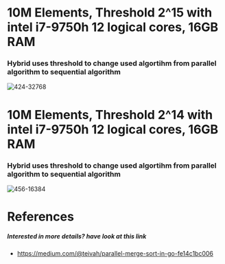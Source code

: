# 10M Elements, Threshold 2^15 with intel i7-9750h 12 logical cores, 16GB RAM
### Hybrid uses threshold to change used algortihm from parallel algorithm to sequential algorithm
![424-32768](https://user-images.githubusercontent.com/22800416/83066668-506dd780-a05d-11ea-8cf7-8cb61d78f24b.png)

# 10M Elements, Threshold 2^14 with intel i7-9750h 12 logical cores, 16GB RAM
### Hybrid uses threshold to change used algortihm from parallel algorithm to sequential algorithm
![456-16384](https://user-images.githubusercontent.com/22800416/83066863-9e82db00-a05d-11ea-8712-310f8d600bb5.png)

# References 
##### Interested in more details? have look at this link
* https://medium.com/@teivah/parallel-merge-sort-in-go-fe14c1bc006
